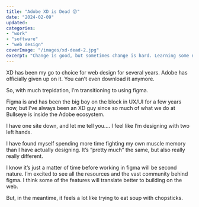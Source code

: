 ```yaml
---
title: "Adobe XD is Dead 😵"
date: "2024-02-09"
updated:
categories: 
- "work"
- "software"
- "web design"
coverImage: "/images/xd-dead-2.jpg"
excerpt: "Change is good, but sometimes change is hard. Learning some new software that is familiar but also different."
---
```


XD has been my go to choice for web design for several years. Adobe has officially given up on it. You can’t even download it anymore. 

So, with much trepidation, I’m transitioning to using figma. 

Figma is and has been the big boy on the block in UX/UI for a few years now, but I’ve always been an XD guy since so much of what we do at Bullseye is inside the Adobe ecosystem. 

I have one site down, and let me tell you….
I feel like I’m designing with two left hands. 

I have found myself spending more time fighting my own muscle memory than I have actually designing. It’s “pretty much” the same, but also really really different. 

I know it’s just a matter of time before working in figma will be second nature. I’m excited to see all the resources and the vast community behind figma. I think some of the features will translate better to building on the web.

But, in the meantime, it feels a lot like trying to eat soup with chopsticks. 